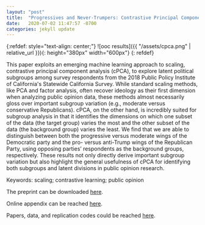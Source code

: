 ```yaml
---
layout: "post"
title:  "Progressives and Never-Trumpers: Contrastive Principal Component Analysis as an Alternative Method for Public Opinion Research"
date:   2020-07-02 11:47:57 -0700
categories: jekyll update
---
```


{:refdef: style="text-align: center;"}
![ooc results]({{ "/assets/cpca.png" | relative_url }}){: height="380px" width="600px"}
{: refdef}

This paper exploits an emerging machine learning approach to scaling, contrastive principal component analysis (cPCA), to explore latent political subgroups among survey respondents from the 2018 Public Policy Institute of California's Statewide California Survey. While standard scaling methods, like PCA and factor analysis, often recover ideology as their first dimension when analyzing public opinion data, these methods almost necessarily gloss over important subgroup variation (e.g., moderate versus conservative Republicans). cPCA, on the other hand, is incredibly suited for subgroup analysis in that it identifies the dimensions on which one subset of the data (the target group) varies the most and the other subset of the data (the background group) varies the least. We find that we are able to distinguish between both the progressive versus moderate wings of the Democratic party and the pro- versus anti-Trump wings of the Republican Party, using opposing parties’ respondents as the background groups, respectively. These results not only directly derive important subgroup variation but also highlight the general usefulness of cPCA for identifying both subgroups and latent divisions in public opinion research.

Keywords: scaling; contrastive learning; public opinion

The preprint can be downloaded [here](https://github.com/tzuliu/Progressives-and-Never-Trumpers/blob/main/paper/cPCA.pdf).

Online appendix can be reached [here](https://github.com/tzuliu/Progressives-and-Never-Trumpers/blob/main/paper/Online_Appendix.pdf).

Papers, data, and replication codes could be reached [here](https://github.com/tzuliu/Progressives-and-Never-Trumpers/tree/main/R%20Codes).

